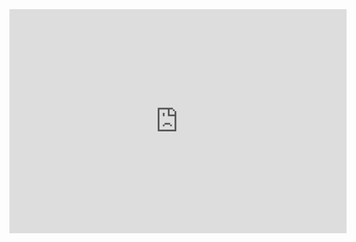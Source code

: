<iframe src="https://xgnbot.xyz/" style="border:0px #ffffff none;" name="xgnBot" scrolling="yes" frameborder="1" marginheight="0px" marginwidth="0px" height="400px" width="600px" allowfullscreen></iframe>
